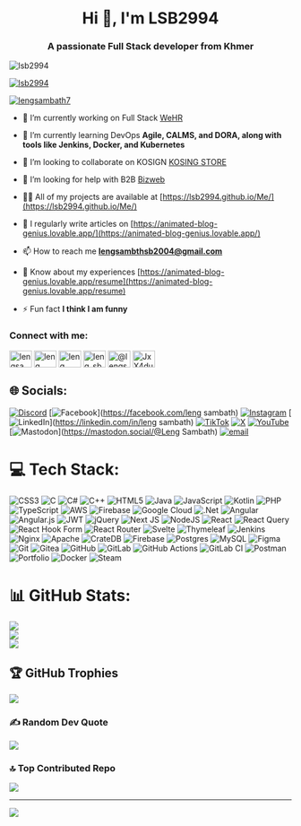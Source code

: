 <h1 align="center">Hi 👋, I'm LSB2994</h1>
<h3 align="center">A passionate Full Stack developer from Khmer</h3>

<p align="left"> <img src="https://komarev.com/ghpvc/?username=lsb2994&label=Profile%20views&color=0e75b6&style=flat" alt="lsb2994" /> </p>

<p align="left"> <a href="https://github.com/ryo-ma/github-profile-trophy"><img src="https://github-profile-trophy.vercel.app/?username=lsb2994" alt="lsb2994" /></a> </p>

<p align="left"> <a href="https://twitter.com/lengsambath7" target="blank"><img src="https://img.shields.io/twitter/follow/lengsambath7?logo=twitter&style=for-the-badge" alt="lengsambath7" /></a> </p>

- 🔭 I’m currently working on Full Stack [WeHR](https://github.com/WeHRMS/bizweb_hrms_api.git)

- 🌱 I’m currently learning DevOps **Agile, CALMS, and DORA, along with tools like Jenkins, Docker, and Kubernetes**

- 👯 I’m looking to collaborate on KOSIGN [KOSING STORE](http://gitea.smart.webcash.co.kr/Cambodia_ANDROID/AOS_KosignStore4.0.git)

- 🤝 I’m looking for help with B2B [Bizweb](https://github.com/KosignHub/bizweb_lms.git)

- 👨‍💻 All of my projects are available at [https://lsb2994.github.io/Me/](https://lsb2994.github.io/Me/)

- 📝 I regularly write articles on [https://animated-blog-genius.lovable.app/](https://animated-blog-genius.lovable.app/)

- 📫 How to reach me **lengsambthsb2004@gmail.com**

- 📄 Know about my experiences [https://animated-blog-genius.lovable.app/resume](https://animated-blog-genius.lovable.app/resume)

- ⚡ Fun fact **I think I am funny**

<h3 align="left">Connect with me:</h3>
<p align="left">
<a href="https://twitter.com/lengsambath7" target="blank"><img align="center" src="https://raw.githubusercontent.com/rahuldkjain/github-profile-readme-generator/master/src/images/icons/Social/twitter.svg" alt="lengsambath7" height="30" width="40" /></a>
<a href="https://linkedin.com/in/leng sambath" target="blank"><img align="center" src="https://raw.githubusercontent.com/rahuldkjain/github-profile-readme-generator/master/src/images/icons/Social/linked-in-alt.svg" alt="leng sambath" height="30" width="40" /></a>
<a href="https://fb.com/leng sambath" target="blank"><img align="center" src="https://raw.githubusercontent.com/rahuldkjain/github-profile-readme-generator/master/src/images/icons/Social/facebook.svg" alt="leng sambath" height="30" width="40" /></a>
<a href="https://instagram.com/leng_sb_official" target="blank"><img align="center" src="https://raw.githubusercontent.com/rahuldkjain/github-profile-readme-generator/master/src/images/icons/Social/instagram.svg" alt="leng_sb_official" height="30" width="40" /></a>
<a href="https://www.youtube.com/c/@lengsambath8297" target="blank"><img align="center" src="https://raw.githubusercontent.com/rahuldkjain/github-profile-readme-generator/master/src/images/icons/Social/youtube.svg" alt="@lengsambath8297" height="30" width="40" /></a>
<a href="https://discord.gg/JxX4dubT" target="blank"><img align="center" src="https://raw.githubusercontent.com/rahuldkjain/github-profile-readme-generator/master/src/images/icons/Social/discord.svg" alt="JxX4dubT" height="30" width="40" /></a>
</p>


## 🌐 Socials:
[![Discord](https://img.shields.io/badge/Discord-%237289DA.svg?logo=discord&logoColor=white)](https://discord.gg/JxX4dubT) [![Facebook](https://img.shields.io/badge/Facebook-%231877F2.svg?logo=Facebook&logoColor=white)](https://facebook.com/leng sambath) [![Instagram](https://img.shields.io/badge/Instagram-%23E4405F.svg?logo=Instagram&logoColor=white)](https://instagram.com/leng_sb_official) [![LinkedIn](https://img.shields.io/badge/LinkedIn-%230077B5.svg?logo=linkedin&logoColor=white)](https://linkedin.com/in/leng sambath) [![TikTok](https://img.shields.io/badge/TikTok-%23000000.svg?logo=TikTok&logoColor=white)](https://tiktok.com/@leng.sambath5) [![X](https://img.shields.io/badge/X-black.svg?logo=X&logoColor=white)](https://x.com/lengsambath7) [![YouTube](https://img.shields.io/badge/YouTube-%23FF0000.svg?logo=YouTube&logoColor=white)](https://youtube.com/@@lengsambath8297) [![Mastodon](https://img.shields.io/badge/-MASTODON-%232B90D9?logo=mastodon&logoColor=white)](https://mastodon.social/@Leng Sambath) [![email](https://img.shields.io/badge/Email-D14836?logo=gmail&logoColor=white)](mailto:lengsambthsb2004@gmail.com) 

# 💻 Tech Stack:
![CSS3](https://img.shields.io/badge/css3-%231572B6.svg?style=for-the-badge&logo=css3&logoColor=white) ![C](https://img.shields.io/badge/c-%2300599C.svg?style=for-the-badge&logo=c&logoColor=white) ![C#](https://img.shields.io/badge/c%23-%23239120.svg?style=for-the-badge&logo=csharp&logoColor=white) ![C++](https://img.shields.io/badge/c++-%2300599C.svg?style=for-the-badge&logo=c%2B%2B&logoColor=white) ![HTML5](https://img.shields.io/badge/html5-%23E34F26.svg?style=for-the-badge&logo=html5&logoColor=white) ![Java](https://img.shields.io/badge/java-%23ED8B00.svg?style=for-the-badge&logo=openjdk&logoColor=white) ![JavaScript](https://img.shields.io/badge/javascript-%23323330.svg?style=for-the-badge&logo=javascript&logoColor=%23F7DF1E) ![Kotlin](https://img.shields.io/badge/kotlin-%237F52FF.svg?style=for-the-badge&logo=kotlin&logoColor=white) ![PHP](https://img.shields.io/badge/php-%23777BB4.svg?style=for-the-badge&logo=php&logoColor=white) ![TypeScript](https://img.shields.io/badge/typescript-%23007ACC.svg?style=for-the-badge&logo=typescript&logoColor=white) ![AWS](https://img.shields.io/badge/AWS-%23FF9900.svg?style=for-the-badge&logo=amazon-aws&logoColor=white) ![Firebase](https://img.shields.io/badge/firebase-%23039BE5.svg?style=for-the-badge&logo=firebase) ![Google Cloud](https://img.shields.io/badge/GoogleCloud-%234285F4.svg?style=for-the-badge&logo=google-cloud&logoColor=white) ![.Net](https://img.shields.io/badge/.NET-5C2D91?style=for-the-badge&logo=.net&logoColor=white) ![Angular](https://img.shields.io/badge/angular-%23DD0031.svg?style=for-the-badge&logo=angular&logoColor=white) ![Angular.js](https://img.shields.io/badge/angular.js-%23E23237.svg?style=for-the-badge&logo=angularjs&logoColor=white) ![JWT](https://img.shields.io/badge/JWT-black?style=for-the-badge&logo=JSON%20web%20tokens) ![jQuery](https://img.shields.io/badge/jquery-%230769AD.svg?style=for-the-badge&logo=jquery&logoColor=white) ![Next JS](https://img.shields.io/badge/Next-black?style=for-the-badge&logo=next.js&logoColor=white) ![NodeJS](https://img.shields.io/badge/node.js-6DA55F?style=for-the-badge&logo=node.js&logoColor=white) ![React](https://img.shields.io/badge/react-%2320232a.svg?style=for-the-badge&logo=react&logoColor=%2361DAFB) ![React Query](https://img.shields.io/badge/-React%20Query-FF4154?style=for-the-badge&logo=react%20query&logoColor=white) ![React Hook Form](https://img.shields.io/badge/React%20Hook%20Form-%23EC5990.svg?style=for-the-badge&logo=reacthookform&logoColor=white) ![React Router](https://img.shields.io/badge/React_Router-CA4245?style=for-the-badge&logo=react-router&logoColor=white) ![Svelte](https://img.shields.io/badge/svelte-%23f1413d.svg?style=for-the-badge&logo=svelte&logoColor=white) ![Thymeleaf](https://img.shields.io/badge/Thymeleaf-%23005C0F.svg?style=for-the-badge&logo=Thymeleaf&logoColor=white) ![Jenkins](https://img.shields.io/badge/jenkins-%232C5263.svg?style=for-the-badge&logo=jenkins&logoColor=white) ![Nginx](https://img.shields.io/badge/nginx-%23009639.svg?style=for-the-badge&logo=nginx&logoColor=white) ![Apache](https://img.shields.io/badge/apache-%23D42029.svg?style=for-the-badge&logo=apache&logoColor=white) ![CrateDB](https://img.shields.io/badge/CrateDB-009DC7?style=for-the-badge&logo=CrateDB&logoColor=white) ![Firebase](https://img.shields.io/badge/firebase-a08021?style=for-the-badge&logo=firebase&logoColor=ffcd34) ![Postgres](https://img.shields.io/badge/postgres-%23316192.svg?style=for-the-badge&logo=postgresql&logoColor=white) ![MySQL](https://img.shields.io/badge/mysql-4479A1.svg?style=for-the-badge&logo=mysql&logoColor=white) ![Figma](https://img.shields.io/badge/figma-%23F24E1E.svg?style=for-the-badge&logo=figma&logoColor=white) ![Git](https://img.shields.io/badge/git-%23F05033.svg?style=for-the-badge&logo=git&logoColor=white) ![Gitea](https://img.shields.io/badge/Gitea-34495E?style=for-the-badge&logo=gitea&logoColor=5D9425) ![GitHub](https://img.shields.io/badge/github-%23121011.svg?style=for-the-badge&logo=github&logoColor=white) ![GitLab](https://img.shields.io/badge/gitlab-%23181717.svg?style=for-the-badge&logo=gitlab&logoColor=white) ![GitHub Actions](https://img.shields.io/badge/github%20actions-%232671E5.svg?style=for-the-badge&logo=githubactions&logoColor=white) ![GitLab CI](https://img.shields.io/badge/gitlab%20CI-%23181717.svg?style=for-the-badge&logo=gitlab&logoColor=white) ![Postman](https://img.shields.io/badge/Postman-FF6C37?style=for-the-badge&logo=postman&logoColor=white) ![Portfolio](https://img.shields.io/badge/Portfolio-%23000000.svg?style=for-the-badge&logo=firefox&logoColor=#FF7139) ![Docker](https://img.shields.io/badge/docker-%230db7ed.svg?style=for-the-badge&logo=docker&logoColor=white) ![Steam](https://img.shields.io/badge/steam-%23000000.svg?style=for-the-badge&logo=steam&logoColor=white)
# 📊 GitHub Stats:
![](https://github-readme-stats.vercel.app/api?username=LSB2994&theme=dark&hide_border=false&include_all_commits=true&count_private=true)<br/>
![](https://nirzak-streak-stats.vercel.app/?user=LSB2994&theme=dark&hide_border=false)<br/>
![](https://github-readme-stats.vercel.app/api/top-langs/?username=LSB2994&theme=dark&hide_border=false&include_all_commits=true&count_private=true&layout=compact)

## 🏆 GitHub Trophies
![](https://github-profile-trophy.vercel.app/?username=LSB2994&theme=radical&no-frame=false&no-bg=false&margin-w=4)

### ✍️ Random Dev Quote
![](https://quotes-github-readme.vercel.app/api?type=horizontal&theme=radical)

### 🔝 Top Contributed Repo
![](https://github-contributor-stats.vercel.app/api?username=LSB2994&limit=5&theme=dark&combine_all_yearly_contributions=true)

---
[![](https://visitcount.itsvg.in/api?id=LSB2994&icon=0&color=0)](https://visitcount.itsvg.in)

<!-- Proudly created with GPRM ( https://gprm.itsvg.in ) -->
